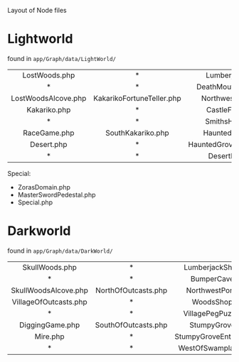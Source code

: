 Layout of Node files

# Lightworld

found in `app/Graph/data/LightWorld/`

|                     |                           |                          |                         |                    |                         |                        |                               |
| :-----------------: | :-----------------------: | :----------------------: | :---------------------: | :----------------: | :---------------------: | :--------------------: | :---------------------------: |
|    LostWoods.php    |            \*             |     Lumberjacks.php      |  WestDeathMoutain.php   |         \*         |  EastDeathMoutain.php   |           \*           | EastDeathMoutainPegPortal.php |
|         \*          |            \*             |   DeathMoutainFoot.php   |           \*            |         \*         |           \*            |           \*           |         ZoraFalls.php         |
| LostWoodsAlcove.php | KakarikoFortuneTeller.php |    NorthwestPond.php     |      Sanctuary.php      |   Graveyard.php    | HyliaRiverNorthBend.php |     WitchesHut.php     |        OctorokPit.php         |
|    Kakariko.php     |            \*             |     CastleForest.php     |    HyruleCastle.php     |         \*         | HyliaRiverPeninsula.php |    EasternRuins.php    |              \*               |
|         \*          |            \*             |     SmithsHouse.php      |           \*            |         \*         |    OctorokField.php     |           \*           |              \*               |
|    RaceGame.php     |     SouthKakariko.php     |     HauntedGrove.php     | LinksHouseWestWoods.php |   LinksHouse.php   |     HoboBridge.php      | LakeHyliaRiverBend.php |    EasternRuinsPortal.php     |
|     Desert.php      |            \*             | HauntedGroveEntrance.php |   WetlandsPortal.php    | WetlandsTotems.php |      LakeHylia.php      |           \*           |          IceCave.php          |
|         \*          |            \*             |      DesertPass.php      |     WetlandsDam.php     | WetlandsRavine.php |           \*            |           \*           |      SouthShoreFalls.php      |

Special:

- ZorasDomain.php
- MasterSwordPedestal.php
- Special.php

# Darkworld

found in `app/Graph/data/DarkWorld/`

|                       |                     |                         |                              |                      |                         |                        |                        |
| :-------------------: | :-----------------: | :---------------------: | :--------------------------: | :------------------: | :---------------------: | :--------------------: | :--------------------: |
|    SkullWoods.php     |         \*          |   LumberjackShop.php    |    WestDeathMountain.php     |          \*          |  EastDeathMoutain.php   |           \*           |     TurtlePeak.php     |
|          \*           |         \*          |     BumperCave.php      |              \*              |          \*          |           \*            |           \*           |   LakeOfBadOmen.php    |
| SkullWoodsAlcove.php  | NorthOfOutcasts.php |    NorthwestPond.php    |        Sanctuary.php         |    Graveyard.php     |   HyliaRiverBend.php    |   NorthEastShop.php    |     OctorokPit.php     |
| VillageOfOutcasts.php |         \*          |      WoodsShop.php      |         Pyramid.php          |          \*          | HyliaRiverPeninsula.php |      EastMaze.php      |           \*           |
|          \*           |         \*          |  VillagePegPuzzle.php   |              \*              |          \*          |    BoulderField.php     |           \*           |           \*           |
|    DiggingGame.php    | SouthOfOutcasts.php |     StumpyGrove.php     |      BombShoppeWest.php      |    BombShoppe.php    |    HammerBridge.php     | LakeHyliaRiverBend.php |     EastPortal.php     |
|       Mire.php        |         \*          | StumpyGroveEntrance.php |     SwamplandsPortal.php     | SwamplandsTotems.php |      LakeHylia.php      |           \*           |    ShoppingMall.php    |
|          \*           |         \*          |  WestOfSwamplands.php   | SwamplandsPalaceEntrance.php | SwamplandsRavine.php |           \*            |           \*           | LakeHyliaWaterfall.php |
